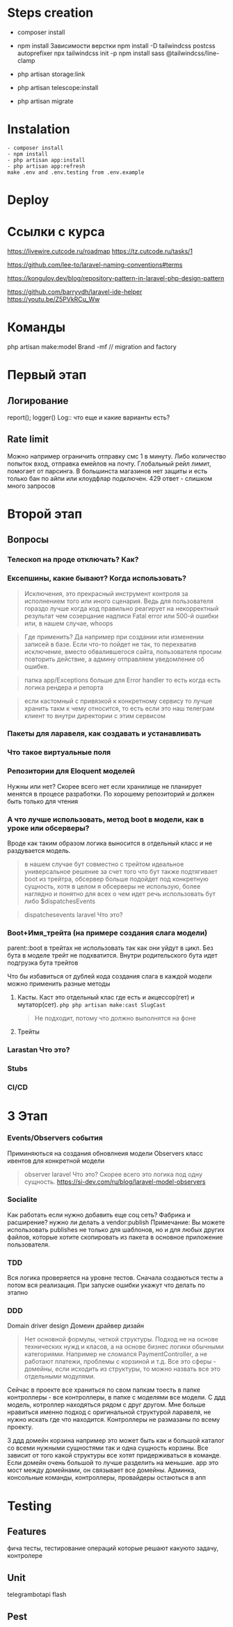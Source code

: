 # Steps creation

- composer install
- npm install
    Зависимости верстки
    npm install -D tailwindcss postcss autoprefixer
    npx tailwindcss init -p
    npm install sass @tailwindcss/line-clamp

- php artisan storage:link
- php artisan telescope:install
- php artisan migrate

# Instalation
    - composer install
    - npm install
    - php artisan app:install
    - php artisan app:refresh
    make .env and .env.testing from .env.example

# Deploy


# Ссылки с курса
https://livewire.cutcode.ru/roadmap
https://tz.cutcode.ru/tasks/1

https://github.com/lee-to/laravel-naming-conventions#terms

https://kongulov.dev/blog/repository-pattern-in-laravel-php-design-pattern

https://github.com/barryvdh/laravel-ide-helper
https://youtu.be/Z5PVkRCu_Ww

# Команды
php artisan make:model Brand -mf  // migration and factory


# Первый этап


## Логирование
report(); logger()
Log:: 
что еще и какие варианты есть?

## Rate limit
Можно например ограничить отправку смс 1 в минуту. Либо количество попыток вход, отправка емейлов на почту.
Глобальный рейл лимит, помогает от парсинга. В большинста магазинов нет защиты и есть только бан по айпи или клоудфлар подключен.
429 ответ - слишком много запросов


# Второй этап

## Вопросы

### Телескоп на проде отключать? Как?

### Ексепшины, какие бывают? Когда использовать?
> Исключения, это прекрасный инструмент контроля за исполнением того или иного сценария. Ведь для пользователя гораздо лучше когда код правильно реагирует на некорректный результат чем созерцание надписи Fatal error или  500-й ошибки или, в нашем случае, whoops 

> Где применить? Да например при создании или изменении записей в базе. Если что-то пойдет не так, то перехватив исключение, вместо обвалившегося сайта, пользователя просим повторить действие, а админу отправляем уведомление об ошибке.

> папка app/Exceptions больше для Error handler то есть когда есть логика рендера и репорта

> если кастомный с привязкой к конкретному сервису то лучше хранить такм к чему относится, то есть если это наш телеграм клиент то внутри директории с этим сервисом


### Пакеты для ларавеля, как создавать и устанавливать

### Что такое виртуальные поля

### Репозитории для Eloquent моделей
Нужны или нет? Скорее всего нет если хранилище не планирует менятся в процесе разработки.
По хорошему репозиторий и должен быть только для чтения

### А что лучше использовать, метод boot в модели, как в уроке или обсерверы? 
Вроде как таким образом логика выносится в отдельный класс и не раздувается модель.
> в нашем случае бут совместно с трейтом идеальное универсальное решение за счет того что бут также подтягивает boot из трейтра, обсервер больше подойдет под конкретную сущность, хотя в целом я обсерверы не использую, более наглядно и понятно для всех о чем идет речь использовать бут либо $dispatchesEvents

> dispatchesevents laravel Что это?

### Boot+Имя_трейта (на примере создания слага модели)
parent::boot в трейтах не использовать так как они уйдут в цикл. Без бута в моделе трейт не подхватится. Внутри родительского бута идет подгрузка бута трейтов

Что бы избавиться от дублей  кода создания слага в каждой модели можно применить разные методы
1. Касты. Каст это отдельный клас где есть и акцессор(гет) и мутатор(сет). 
    ```php php artisan make:cast SlugCast ```
    > Не подходит, потому что должно выполнятся на фоне
2. Трейты
        
### Larastan Что это?

### Stubs 

### CI/CD

# 3 Этап

### Events/Observers события
Приминяються на создания обновлнеия модели
Observers класс ивентов для конкретной модели 
> observer laravel Что это?  Скорее всего это логика под одну сущность. 
https://si-dev.com/ru/blog/laravel-model-observers

### Socialite
Как работать если нужно добавить еще соц сеть? Фабрика и расширение?
нужно ли делать a vendor:publish
Примечание: Вы можете использовать publishes не только для шаблонов, но и для любых других файлов, которые хотите скопировать из пакета в основное приложение пользователя. 

### TDD
Вся логика проверяется на уровне тестов. Сначала создаються тесты а потом вся реализация. При запуске ошибки укажут что делать по этапно

### DDD
Domain driver design Домеин драйвер дизайн

> Нет основной формулы, четкой структуры. Подход не на основе технических нужд и класов, а на основе бизнес логики обычными категориями. Например не  сломался PaymentController, а не работают платежи, проблемы с корзиной и т.д. Все это сферы - домейны, если исходить из структуры, то можно назвать все это отдельными модулями.

Сейчас в проекте все храниться по свом папкам тоесть в папке контроллеры - все контроллеры, в папке с моделями все модели. 
С ддд модель, котроллер находяться рядом с друг другом. 
Мне больше нравиться именно подход с оригинальной структурой ларавеля, не нужно искать где что находится. Контроллеры не размазаны по всему проекту.

З ддд домейн корзина например это может быть как и большой каталог со всеми нужными сущностями так и одна сущность корзины. Все зависит от того какой структуры все хотят придерживаться в команде. Если домейн очень большой то лучше разделить на меньшие.
app это мост между домейнами, он связывает все домейны. Админка, консольные команды, контроллеры, провайдеры остаються в апп

# Testing
## Features
фича тесты, тестирование операций которые решают какуюто задачу, контролере
## Unit
telegrambotapi flash
## Pest